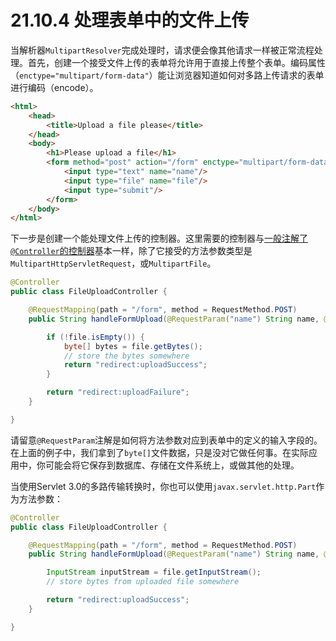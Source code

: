 # 21.10.4 处理表单中的文件上传

当解析器`MultipartResolver`完成处理时，请求便会像其他请求一样被正常流程处理。首先，创建一个接受文件上传的表单将允许用于直接上传整个表单。编码属性（`enctype="multipart/form-data"`）能让浏览器知道如何对多路上传请求的表单进行编码（encode）。

```html
<html>
    <head>
        <title>Upload a file please</title>
    </head>
    <body>
        <h1>Please upload a file</h1>
        <form method="post" action="/form" enctype="multipart/form-data">
            <input type="text" name="name"/>
            <input type="file" name="file"/>
            <input type="submit"/>
        </form>
    </body>
</html>
```

下一步是创建一个能处理文件上传的控制器。这里需要的控制器与[一般注解了`@Controller`的控制器](http://docs.spring.io/spring-framework/docs/4.2.4.RELEASE/spring-framework-reference/html/mvc.html#mvc-ann-controller "21.3.1 Defining a controller with @Controller")基本一样，除了它接受的方法参数类型是`MultipartHttpServletRequest`，或`MultipartFile`。


```java
@Controller
public class FileUploadController {

    @RequestMapping(path = "/form", method = RequestMethod.POST)
    public String handleFormUpload(@RequestParam("name") String name, @RequestParam("file") MultipartFile file) {

        if (!file.isEmpty()) {
            byte[] bytes = file.getBytes();
            // store the bytes somewhere
            return "redirect:uploadSuccess";
        }

        return "redirect:uploadFailure";
    }

}
```

请留意`@RequestParam`注解是如何将方法参数对应到表单中的定义的输入字段的。在上面的例子中，我们拿到了`byte[]`文件数据，只是没对它做任何事。在实际应用中，你可能会将它保存到数据库、存储在文件系统上，或做其他的处理。

当使用Servlet 3.0的多路传输转换时，你也可以使用`javax.servlet.http.Part`作为方法参数：

```java
@Controller
public class FileUploadController {

    @RequestMapping(path = "/form", method = RequestMethod.POST)
    public String handleFormUpload(@RequestParam("name") String name, @RequestParam("file") Part file) {

        InputStream inputStream = file.getInputStream();
        // store bytes from uploaded file somewhere

        return "redirect:uploadSuccess";
    }

}
```
